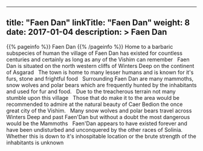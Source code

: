 
---
title: "Faen Dan"
linkTitle: "Faen Dan"
weight: 8
date: 2017-01-04
description: >
 Faen Dan
---

{{% pageinfo %}}
Faen Dan
{{% /pageinfo %}}
Home to a barbaric subspecies of human the village of Faen Dan has existed for countless centuries and certainly as long as any of the Vishim can remember <span class="line-spacer d-block"> </span> Faen Dan is situated on the north western cliffs of Winters Deep on the continent of Asgarad <span class="line-spacer d-block"> </span> The town is home to many lesser humans and is known for it's furs, stone and frightful food <span class="line-spacer d-block"> </span> Surrounding Faen Dan are many mammoths, snow wolves and polar bears which are frequently hunted by the inhabitants and used for fur and food. <span class="line-spacer d-block"> </span> Due to the treacherous terrain not many stumble upon this village <span class="line-spacer d-block"> </span> Those that do make it to the area would be recommended to admire at the natural beauty of Caer Bedion the once great city of the Vishim. <span class="line-spacer d-block"> </span> Many snow wolves and polar bears travel across Winters Deep and past Faen'Dan but without a doubt the most dangerous would be the Mammoths <span class="line-spacer d-block"> </span> Faen'Dan appears to have existed forever and have been undisturbed and unconquered by the other races of Solinia. Whether this is down to it's inhospitable location or the brute strength of the inhabitants is unknown
